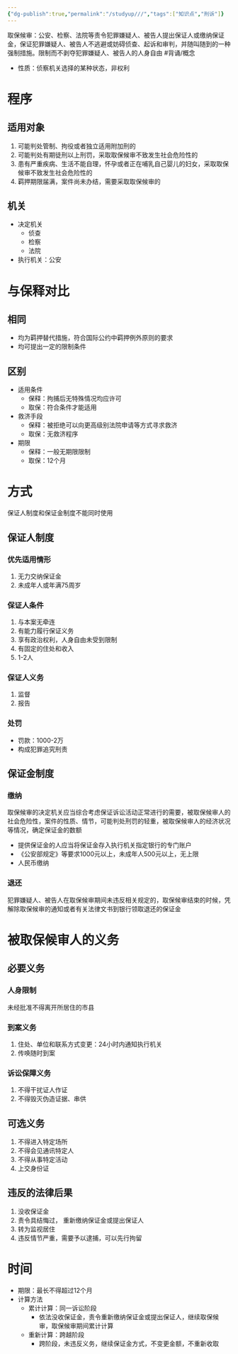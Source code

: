 ```yaml
---
{"dg-publish":true,"permalink":"/studyup///","tags":["知识点","刑诉"]}
---
```


取保候审：公安、检察、法院等责令犯罪嫌疑人、被告人提出保证人或缴纳保证金，保证犯罪嫌疑人、被告人不逃避或妨碍侦查、起诉和审判，并随叫随到的一种强制措施。限制而不剥夺犯罪嫌疑人、被告人的人身自由 #背诵/概念 
- 性质：侦察机关选择的某种状态，非权利
# 程序
## 适用对象
1. 可能判处管制、拘役或者独立适用附加刑的
2. 可能判处有期徒刑以上刑罚，采取取保候审不致发生社会危险性的
3. 患有严重疾病、生活不能自理，怀孕或者正在哺乳自己婴儿的妇女，采取取保候审不致发生社会危险性的
4. 羁押期限届满，案件尚未办结，需要采取取保候审的
## 机关
- 决定机关
	- 侦查
	- 检察
	- 法院
- 执行机关：公安
# 与保释对比
## 相同
- 均为羁押替代措施，符合国际公约中羁押例外原则的要求
- 均可提出一定的限制条件
## 区别
- 适用条件
	- 保释：拘捕后无特殊情况均应许可
	- 取保：符合条件才能适用
- 救济手段
	- 保释：被拒绝可以向更高级别法院申请等方式寻求救济
	- 取保：无救济程序
- 期限
	- 保释：一般无期限限制
	- 取保：12个月
# 方式
保证人制度和保证金制度不能同时使用
## 保证人制度
### 优先适用情形
1. 无力交纳保证金
2. 未成年人或年满75周岁
### 保证人条件
1. 与本案无牵连
2. 有能力履行保证义务
3. 享有政治权利，人身自由未受到限制
4. 有固定的住处和收入
5. 1-2人
### 保证人义务
1. 监督
2. 报告
### 处罚
- 罚款：1000-2万
- 构成犯罪追究刑责
## 保证金制度
### 缴纳
取保候审的决定机关应当综合考虑保证诉讼活动正常进行的需要，被取保候审人的社会危险性，案件的性质、情节，可能判处刑罚的轻重，被取保候审人的经济状况等情况，确定保证金的数额
- 提供保证金的人应当将保证金存入执行机关指定银行的专门账户
- 《公安部规定》等要求1000元以上，未成年人500元以上，无上限
- 人民币缴纳
### 退还
犯罪嫌疑人、被告人在取保候审期间未违反相关规定的，取保候审结束的时候，凭解除取保候审的通知或者有关法律文书到银行领取退还的保证金
# 被取保候审人的义务
## 必要义务
### 人身限制
未经批准不得离开所居住的市县
### 到案义务
1. 住处、单位和联系方式变更：24小时内通知执行机关
2. 传唤随时到案
### 诉讼保障义务
1. 不得干扰证人作证
2. 不得毁灭伪造证据、串供
## 可选义务
1. 不得进入特定场所
2. 不得会见通讯特定人
3. 不得从事特定活动
4. 上交身份证
## 违反的法律后果
1. 没收保证金
2. 责令具结悔过， 重新缴纳保证金或提出保证人
3. 转为监视居住
4. 违反情节严重，需要予以逮捕，可以先行拘留
# 时间
- 期限：最长不得超过12个月
- 计算方法
	- 累计计算：同一诉讼阶段
		- 依法没收保证金，责令重新缴纳保证金或提出保证人，继续取保候审，取保候审期间累计计算
	- 重新计算：跨越阶段
		- 跨阶段，未违反义务，继续保证金方式，不变更金额，不重新收取